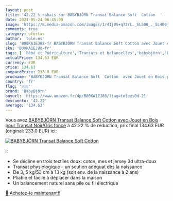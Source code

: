 ```yaml
---
layout: post
title: '42.22 % rabais sur BABYBJÖRN Transat Balance Soft  Cotton  '
date: 2021-05-24 06:45:09
image: 'https://m.media-amazon.com/images/I/41j0S+q73YL._SL500_._SL400_.jpg'
comments: true
category: ofertas
author: 'tole.es'
slug: 'B00KA1EJ88-fr BABYBJÖRN Transat Balance Soft Cotton avec Jouet en Bois...'
sku: 'B00KA1EJ88-fr'
tags: [ 'Bébé et Puériculture','Transats et balancelles','babybjörn','Éveil et jouets', ]
actualPrice: 134.63 EUR
currency: EUR
price: 134.63
comparePrice: 233.0 EUR
prodname: 'BABYBJÖRN Transat Balance Soft  Cotton  avec Jouet en Bois pour Transat  Noir/Gris foncé'
country: 'fr'
flag: '🇫🇷'
brand: 'BabyBjörn'
buyurl: 'https://www.amazon.fr/dp/B00KA1EJ88/?tag=tolees0d-21'
descuento: '42.22'
average: '134.63'
---
```


Vous avez [BABYBJÖRN Transat Balance Soft  Cotton  avec Jouet en Bois pour Transat  Noir/Gris foncé](https://www.amazon.fr/dp/B00KA1EJ88/?tag=tolees0d-21)  à  42.22 % de réduction, prix final  134.63 EUR (original: 233.0 EUR) ici:

[![BABYBJÖRN Transat Balance Soft  Cotton  ](https://m.media-amazon.com/images/I/41j0S+q73YL._SL500_._SL400_.jpg)](https://www.amazon.fr/dp/B00KA1EJ88/?tag=tolees0d-21)

ℹ️:

- Se décline en trois textiles doux: coton, mes et jersey 3d ultra-doux
- Transat physiologique – un soutien adéquat dès la naissance
- De 3, 5 kg/53 cm à 13 kg (soit env. de la naissance à 2 ans)
- Pliable et facile à déplacer dans la maison
- Un balancement naturel sans pile ou fil électrique

[🛒 Achetez-le maintenant!!](https://www.amazon.fr/dp/B00KA1EJ88/?tag=tolees0d-21)
